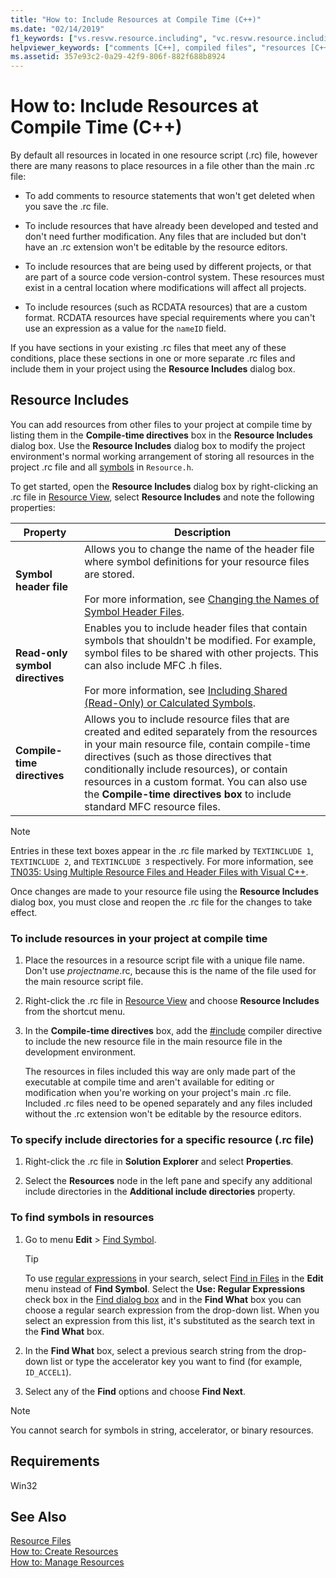 ```yaml
---
title: "How to: Include Resources at Compile Time (C++)"
ms.date: "02/14/2019"
f1_keywords: ["vs.resvw.resource.including", "vc.resvw.resource.including", "vc.editors.resourceincludes"]
helpviewer_keywords: ["comments [C++], compiled files", "resources [C++], including at compile time", "projects [C++], including resources", "#include directive", "include directive (#include)", "Resource Includes dialog box [C++]", "rc files [C++], changing storage", "symbol header files [C++], changing", ".rc files [C++], changing storage", "symbol header files [C++], read-only", "symbols [C++], symbol header files", "directories [C++], specifying include paths for resources", "include files [C++], specifying for resources", "resources [C++], including in projects", "symbols [C++], finding", "resources [C++], searching for symbols"]
ms.assetid: 357e93c2-0a29-42f9-806f-882f688b8924
---
```

# How to: Include Resources at Compile Time (C++)

By default all resources in located in one resource script (.rc) file, however there are many reasons to place resources in a file other than the main .rc file:

- To add comments to resource statements that won't get deleted when you save the .rc file.

- To include resources that have already been developed and tested and don't need further modification. Any files that are included but don't have an .rc extension won't be editable by the resource editors.

- To include resources that are being used by different projects, or that are part of a source code version-control system. These resources must exist in a central location where modifications will affect all projects.

- To include resources (such as RCDATA resources) that are a custom format. RCDATA resources have special requirements where you can't use an expression as a value for the `nameID` field.

If you have sections in your existing .rc files that meet any of these conditions, place these sections in one or more separate .rc files and include them in your project using the **Resource Includes** dialog box.

## Resource Includes

You can add resources from other files to your project at compile time by listing them in the **Compile-time directives** box in the **Resource Includes** dialog box. Use the **Resource Includes** dialog box to modify the project environment's normal working arrangement of storing all resources in the project .rc file and all [symbols](../windows/symbols-resource-identifiers.md) in `Resource.h`.

To get started, open the **Resource Includes** dialog box by right-clicking an .rc file in [Resource View](../windows/resource-view-window.md), select **Resource Includes** and note the following properties:

| Property | Description |
|---|---|
| **Symbol header file** | Allows you to change the name of the header file where symbol definitions for your resource files are stored.<br/><br/>For more information, see [Changing the Names of Symbol Header Files](../windows/changing-the-names-of-symbol-header-files.md). |
| **Read-only symbol directives** | Enables you to include header files that contain symbols that shouldn't be modified. For example, symbol files to be shared with other projects. This can also include MFC .h files.<br/><br/>For more information, see [Including Shared (Read-Only) or Calculated Symbols](../windows/including-shared-read-only-or-calculated-symbols.md). |
| **Compile-time directives** | Allows you to include resource files that are created and edited separately from the resources in your main resource file, contain compile-time directives (such as those directives that conditionally include resources), or contain resources in a custom format. You can also use the **Compile-time directives box** to include standard MFC resource files. |

> [!NOTE]
> Entries in these text boxes appear in the .rc file marked by `TEXTINCLUDE 1`, `TEXTINCLUDE 2`, and `TEXTINCLUDE 3` respectively. For more information, see [TN035: Using Multiple Resource Files and Header Files with Visual C++](../mfc/tn035-using-multiple-resource-files-and-header-files-with-visual-cpp.md).

Once changes are made to your resource file using the **Resource Includes** dialog box, you must close and reopen the .rc file for the changes to take effect.

### To include resources in your project at compile time

1. Place the resources in a resource script file with a unique file name. Don't use *projectname*.rc, because this is the name of the file used for the main resource script file.

1. Right-click the .rc file in [Resource View](../windows/resource-view-window.md) and choose **Resource Includes** from the shortcut menu.

1. In the **Compile-time directives** box, add the [#include](../preprocessor/hash-include-directive-c-cpp.md) compiler directive to include the new resource file in the main resource file in the development environment.

   The resources in files included this way are only made part of the executable at compile time and aren't available for editing or modification when you're working on your project's main .rc file. Included .rc files need to be opened separately and any files included without the .rc extension won't be editable by the resource editors.

### To specify include directories for a specific resource (.rc file)

1. Right-click the .rc file in **Solution Explorer** and select **Properties**.

1. Select the **Resources** node in the left pane and specify any additional include directories in the **Additional include directories** property.

### To find symbols in resources

1. Go to menu **Edit** > [Find Symbol](/visualstudio/ide/go-to).

   > [!TIP]
   > To use [regular expressions](/visualstudio/ide/using-regular-expressions-in-visual-studio) in your search, select [Find in Files](/visualstudio/ide/reference/find-command) in the **Edit** menu instead of **Find Symbol**. Select the **Use: Regular Expressions** check box in the [Find dialog box](/visualstudio/ide/finding-and-replacing-text) and in the **Find What** box you can choose a regular search expression from the drop-down list. When you select an expression from this list, it's substituted as the search text in the **Find What** box.

1. In the **Find What** box, select a previous search string from the drop-down list or type the accelerator key you want to find (for example, `ID_ACCEL1`).

1. Select any of the **Find** options and choose **Find Next**.

> [!NOTE]
> You cannot search for symbols in string, accelerator, or binary resources.

## Requirements

Win32

## See Also

[Resource Files](../windows/resource-files-visual-studio.md)<br/>
[How to: Create Resources](../windows/how-to-create-a-resource-script-file.md)<br/>
[How to: Manage Resources](../windows/how-to-copy-resources.md)<br/>